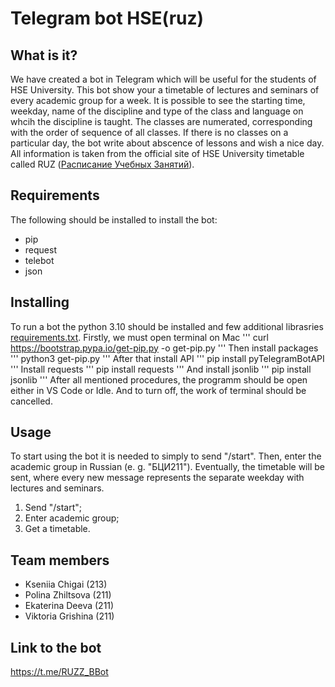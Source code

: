 # Telegram bot HSE(ruz)
## What is it?
We have created a bot in Telegram which will be useful for the students of HSE University. This bot show your a timetable of lectures and seminars of every academic group for a week. It is possible to see the starting time, weekday, name of the discipline and type of the class and language on whcih the discipline is taught. The classes are numerated, corresponding with the order of sequence of all classes. If there is no classes on a particular day, the bot write about abscence of lessons and wish a nice day. All information is taken from the official site of HSE University timetable called RUZ ([Расписание Учебных Занятий](https://ruz.hse.ru/)).
## Requirements
The following should be installed to install the bot: 
- pip
- request 
- telebot 
- json 
## Installing
To run a bot the python 3.10 should be installed and few additional librasries [requirements.txt](https://github.com/kseniiachigai/Project/blob/main/requirements.txt).
Firstly, we must open terminal on Mac 
'''
curl https://bootstrap.pypa.io/get-pip.py -o get-pip.py
'''
Then install packages
'''
python3 get-pip.py
'''
After that install API
'''
pip install pyTelegramBotAPI
'''
Install requests
'''
pip install requests
'''
And install jsonlib
'''
pip install jsonlib
'''
After all mentioned procedures, the programm should be open either in VS Code or Idle. And to turn off, the work of terminal should be cancelled.
## Usage 
To start using the bot it is needed to simply to send "/start". Then, enter the academic group in Russian (e. g. "БЦИ211"). Eventually, the timetable will be sent, where every new message represents the separate weekday with lectures and seminars.
1. Send "/start";
2. Enter academic group;
3. Get a timetable.
## Team members
- Kseniia Chigai (213)
- Polina Zhiltsova (211)
- Ekaterina Deeva (211)
- Viktoria Grishina (211)
## Link to the bot
https://t.me/RUZZ_BBot
